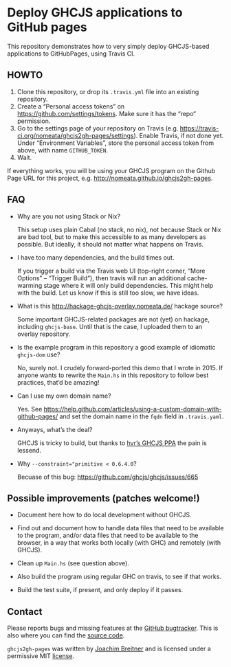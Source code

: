 Deploy GHCJS applications to GitHub pages
=========================================

This repository demonstrates how to very simply deploy GHCJS-based applications to
GitHubPages, using Travis CI.

HOWTO
-----

1. Clone this repository, or drop its `.travis.yml` file into an existing
   repository.
2. Create a “Personal access tokens” on <https://github.com/settings/tokens>.
   Make sure it has the “repo“ permission.
3. Go to the settings page of your repository on Travis
   (e.g. <https://travis-ci.org/nomeata/ghcjs2gh-pages/settings>). Enable
   Travis, if not done yet. Under “Environment Variables”, store the personal
   access token from above, with name `GITHUB_TOKEN`.
4. Wait.

If everything works, you will be using your GHCJS program on the Github Page
URL for this project, e.g. <http://nomeata.github.io/ghcjs2gh-pages>.


FAQ
---

  * Why are you not using Stack or Nix?

    This setup uses plain Cabal (no stack, no nix), not because Stack or Nix
    are bad tool, but to make this accessible to as many developers as
    possible. But ideally, it should not matter what happens on Travis.

  * I have too many dependencies, and the build times out.

    If you trigger a build via the Travis web UI (top-right corner, “More
    Options” – “Trigger Build”), then travis will run an additional
    cache-warming stage where it will only build dependencies. This might
    help with the build. Let us know if this is still too slow, we have ideas.

  * What is this http://hackage-ghcjs-overlay.nomeata.de/ hackage source?

    Some important GHCJS-related packages are not (yet) on hackage, including
    `ghcjs-base`. Until that is the case, I uploaded them to an overlay
    repository.

  * Is the example program in this repository a good example of idiomatic
    `ghcjs-dom` use?

    No, surely not. I crudely forward-ported this demo that I wrote in 2015. If
    anyone wants to rewrite the `Main.hs` in this repository to follow best
    practices, that’d be amazing!

  * Can I use my own domain name?

    Yes. See
    <https://help.github.com/articles/using-a-custom-domain-with-github-pages/>
    and set the domain name in the `fqdn` field in `.travis.yaml`.

  * Anyways, what’s the deal?

    GHCJS is tricky to build, but thanks to [hvr’s GHCJS
    PPA](https://launchpad.net/~hvr/+archive/ubuntu/ghcjs) the pain is lessend.

  * Why `--constraint="primitive < 0.6.4.0`?

    Becuase of this bug: https://github.com/ghcjs/ghcjs/issues/665

Possible improvements (patches welcome!)
----------------------------------------

 * Document here how to do local development without GHCJS.

 * Find out and document how to handle data files that need to be available to
   the program, and/or data files that need to be available to the browser, in
   a way that works both locally (with GHC) and remotely (with GHCJS).

 * Clean up `Main.hs` (see question above).

 * Also build the program using regular GHC on travis, to see if that works.

 * Build the test suite, if present, and only deploy if it passes.

Contact
-------

Please reports bugs and missing features at the [GitHub bugtracker]. This is
also where you can find the [source code].

`ghcjs2gh-pages` was written by [Joachim Breitner] and is licensed under a
permissive MIT [license].

[GitHub bugtracker]: https://github.com/nomeata/ghcjs2gh-pages/issues
[source code]: https://github.com/nomeata/ghcjs2gh-pages
[Joachim Breitner]: http://www.joachim-breitner.de/
[license]: https://github.com/nomeata/ghcjs2gh-pages/blob/LICENSE



